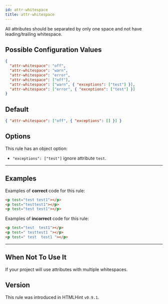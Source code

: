 ```yaml
---
id: attr-whitespace
title: attr-whitespace
---
```


All attributes should be separated by only one space and not have leading/trailing whitespace.

## Possible Configuration Values

```json
{
  "attr-whitespace": "off",
  "attr-whitespace": "warn",
  "attr-whitespace": "error",
  "attr-whitespace": ["off"],
  "attr-whitespace": ["warn", { "exceptions": ["test"] }],
  "attr-whitespace": ["error", { "exceptions": ["test"] }]
}
```

## Default

```json
{ "attr-whitespace": ["off", { "exceptions": [] }] }
```

## Options

This rule has an object option:

- `"exceptions": ["test"]` ignore attribute `test`.

---

## Examples

Examples of **correct** code for this rule:

```html
<p test="test test1"></p>
<p test="testtest1"></p>
<p test="test test1"></p>
```

Examples of **incorrect** code for this rule:

```html
<p test="test  test1"></p>
<p test=" testtest1 "></p>
<p test=" test  test1 "></p>
```

---

## When Not To Use It

If your project will use attributes with multiple whitespaces.

## Version

This rule was introduced in HTMLHint `v0.9.1`.
